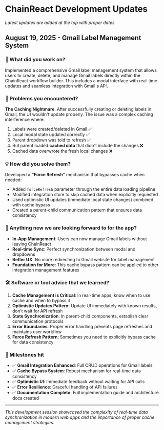 # ChainReact Development Updates

*Latest updates are added at the top with proper dates*

## August 19, 2025 - Gmail Label Management System

### 🔧 What did you work on?
Implemented a comprehensive Gmail label management system that allows users to create, delete, and manage Gmail labels directly within the ChainReact workflow builder. This includes a modal interface with real-time updates and seamless integration with Gmail's API.

### 🚨 Problems you encountered?
**The Caching Nightmare**: After successfully creating or deleting labels in Gmail, the UI wouldn't update properly. The issue was a complex caching interference where:
1. Labels were created/deleted in Gmail ✅
2. Local modal state updated correctly ✅  
3. Parent dropdown was told to refresh ✅
4. But parent loaded **cached data** that didn't include the changes ❌
5. Cached data overwrote the fresh local changes ❌

### 💡 How did you solve them?
Developed a **"Force Refresh"** mechanism that bypasses cache when needed:
- Added `forceRefresh` parameter through the entire data loading pipeline
- Modified integration store to skip cached data when explicitly requested
- Used optimistic UI updates (immediate local state changes) combined with cache bypass
- Created a parent-child communication pattern that ensures data consistency

### 🚀 Anything new we are looking forward to for the app?
- **In-App Management**: Users can now manage Gmail labels without leaving ChainReact
- **Real-time Sync**: Perfect synchronization between modal and dropdowns
- **Better UX**: No more redirecting to Gmail website for label management
- **Foundation for More**: This cache bypass pattern can be applied to other integration management features

### 🛠️ Software or tool advice that we learned?
1. **Cache Management is Critical**: In real-time apps, know when to use cache and when to bypass it
2. **Optimistic Updates Pattern**: Update UI immediately with known results, don't wait for API refresh
3. **State Synchronization**: In parent-child components, establish clear communication protocols
4. **Error Boundaries**: Proper error handling prevents page refreshes and maintains user workflow
5. **Force Refresh Pattern**: Sometimes you need to explicitly bypass cache for data consistency

### 🎯 Milestones hit
- ✅ **Gmail Integration Enhanced**: Full CRUD operations for Gmail labels
- ✅ **Cache Bypass System**: Robust mechanism for real-time data consistency  
- ✅ **Optimistic UI**: Immediate feedback without waiting for API calls
- ✅ **Error Resilience**: Graceful handling of API failures
- ✅ **Documentation Complete**: Full implementation guide and architecture docs created

---

*This development session showcased the complexity of real-time data synchronization in modern web apps and the importance of proper cache management strategies.*